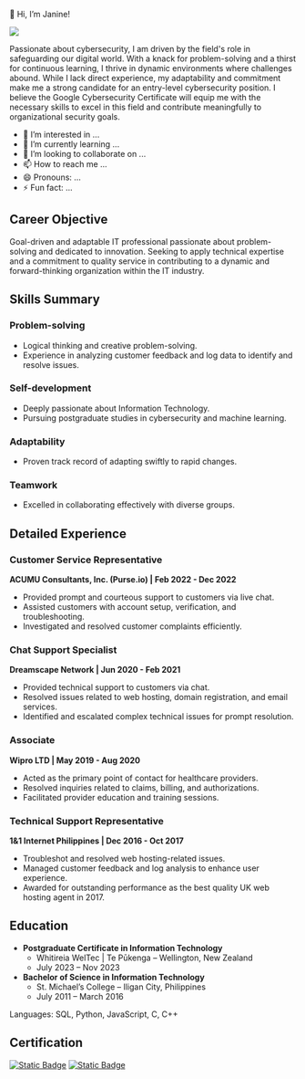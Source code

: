 👋 Hi, I’m Janine!

<a href="https://www.linkedin.com/in/janine-enriquez-7a3416175"><img src="https://img.shields.io/badge/-LinkedIn-0072b1?&style=for-the-badge&logo=linkedin&logoColor=white" /></a>

Passionate about cybersecurity, I am driven by the field's role in safeguarding our digital world. With a knack for problem-solving and a thirst for continuous learning, I thrive in dynamic environments where challenges abound. While I lack direct experience, my adaptability and commitment make me a strong candidate for an entry-level cybersecurity position. I believe the Google Cybersecurity Certificate will equip me with the necessary skills to excel in this field and contribute meaningfully to organizational security goals.

- 👀 I’m interested in ...
- 🌱 I’m currently learning ...
- 💞️ I’m looking to collaborate on ...
- 📫 How to reach me ...
- 😄 Pronouns: ...
- ⚡ Fun fact: ...

## Career Objective
Goal-driven and adaptable IT professional passionate about problem-solving and dedicated to innovation. Seeking to apply technical expertise and a commitment to quality service in contributing to a dynamic and forward-thinking organization within the IT industry.

## Skills Summary

### Problem-solving
- Logical thinking and creative problem-solving.
- Experience in analyzing customer feedback and log data to identify and resolve issues.

### Self-development
- Deeply passionate about Information Technology.
- Pursuing postgraduate studies in cybersecurity and machine learning.

### Adaptability
- Proven track record of adapting swiftly to rapid changes.

### Teamwork
- Excelled in collaborating effectively with diverse groups.

## Detailed Experience

### Customer Service Representative
**ACUMU Consultants, Inc. (Purse.io) | Feb 2022 - Dec 2022**
- Provided prompt and courteous support to customers via live chat.
- Assisted customers with account setup, verification, and troubleshooting.
- Investigated and resolved customer complaints efficiently.

### Chat Support Specialist
**Dreamscape Network | Jun 2020 - Feb 2021**
- Provided technical support to customers via chat.
- Resolved issues related to web hosting, domain registration, and email services.
- Identified and escalated complex technical issues for prompt resolution.

### Associate
**Wipro LTD | May 2019 - Aug 2020**
- Acted as the primary point of contact for healthcare providers.
- Resolved inquiries related to claims, billing, and authorizations.
- Facilitated provider education and training sessions.

### Technical Support Representative
**1&1 Internet Philippines | Dec 2016 - Oct 2017**
- Troubleshot and resolved web hosting-related issues.
- Managed customer feedback and log analysis to enhance user experience.
- Awarded for outstanding performance as the best quality UK web hosting agent in 2017.

## Education

- **Postgraduate Certificate in Information Technology**
  - Whitireia WelTec | Te Pūkenga – Wellington, New Zealand
  - July 2023 – Nov 2023
- **Bachelor of Science in Information Technology**
  - St. Michael’s College – Iligan City, Philippines
  - July 2011 – March 2016

Languages: SQL, Python, JavaScript, C, C++

## Certification

<div>
  
<a href="https://coursera.org/share/02d4bea183b7c8611a655d26e1c9ba3b"><img alt="Static Badge" src="https://img.shields.io/badge/-google?style=for-the-badge&logo=google&logoColor=white&label=coursera&labelColor=blue&color=blue&link=https%3A%2F%2Fcoursera.org%2Fshare%2F02d4bea183b7c8611a655d26e1c9ba3b" /></a>
<a href="https://coursera.org/share/8e199ffc482b06ce60fb442d7f1a2391"><img alt="Static Badge" src="https://img.shields.io/badge/-google?style=for-the-badge&logo=coursera&logoColor=white&label=Google&labelColor=yellow&color=yellow&link=%3Cobject%3Ehttps%3A%2F%2Fcoursera.org%2Fshare%2F8e199ffc482b06ce60fb442d7f1a2391%3C%2Fobject%3E">

</a>

</div>
<!---
jenriquez00/jenriquez00 is a ✨ special ✨ repository because its `README.md` (this file) appears on your GitHub profile.
You can click the Preview link to take a look at your changes.
--->

